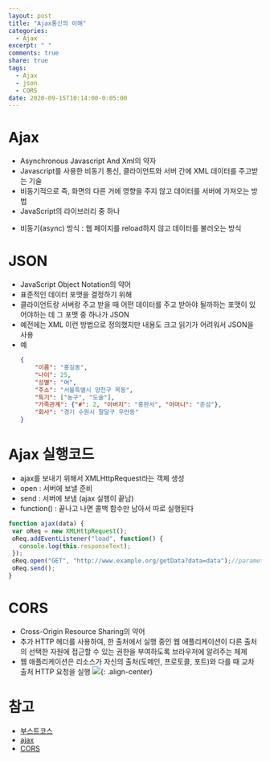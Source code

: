 ```yaml
---
layout: post
title: "Ajax통신의 이해"
categories:
  - Ajax
excerpt: " "
comments: true
share: true
tags:
  - Ajax
  - json
  - CORS
date: 2020-09-15T10:14:00-0:05:00
---
```


# Ajax
- Asynchronous Javascript And Xml의 약자
- Javascript를 사용한 비동기 통신, 클라이언트와 서버 간에 XML 데이터를 주고받는 기술
- 비동기적으로 즉, 화면의 다른 거에 영향을 주지 않고 데이터를 서버에 가져오는 방법
- JavaScript의 라이브러리 중 하나

* 비동기(async) 방식 : 웹 페이지를 reload하지 않고 데이터를 불러오는 방식


# JSON 
- JavaScript Object Notation의 약어
- 표준적인 데이터 포맷을 결정하기 위해
- 클라이언트랑 서버랑 주고 받을 때 어떤 데이터를 주고 받아야 될까하는 포맷이 있어야하는 데 그 포맷 중 하나가 JSON
- 예전에는 XML 이런 방법으로 정의했지만 내용도 크고 읽기가 어려워서 JSON을 사용
- 예
    ```json
    {
        "이름": "홍길동",
        "나이": 25,
        "성별": "여",
        "주소": "서울특별시 양천구 목동",
        "특기": ["농구", "도술"],
        "가족관계": {"#": 2, "아버지": "홍판서", "어머니": "춘섬"},
        "회사": "경기 수원시 팔달구 우만동"
    }
    ```

# Ajax 실행코드
- ajax를 보내기 위해서 XMLHttpRequest라는 객체 생성
- open : 서버에 보낼 준비
- send : 서버에 보냄 (ajax 실행이 끝남)
- function() : 끝나고 나면 콜백 함수만 남아서 따로 실행된다
```javascript
function ajax(data) {
 var oReq = new XMLHttpRequest();
 oReq.addEventListener("load", function() {
   console.log(this.responseText);
 });    
 oReq.open("GET", "http://www.example.org/getData?data=data");//parameter를 붙여서 보낼수있음. 
 oReq.send();
}
```

# CORS
- Cross-Origin Resource Sharing의 약어
- 추가 HTTP 헤더를 사용하여, 한 출처에서 실행 중인 웹 애플리케이션이 다른 출처의 선택한 자원에 접근할 수 있는 권한을 부여하도록 브라우저에 알려주는 체제
- 웹 애플리케이션은 리소스가 자신의 출처(도메인, 프로토콜, 포트)와 다를 때 교차 출처 HTTP 요청을 실행
![](https://kimmy100b.github.io/assets/images/javascript/CORS_principle.png){: .align-center}

# 참고
- [부스트코스](https://www.edwith.org/boostcourse-web/lecture/16701/)
- [ajax](https://developer.mozilla.org/en-US/docs/Web/API/XMLHttpRequest/Using_XMLHttpRequest)
- [CORS](https://developer.mozilla.org/ko/docs/Web/HTTP/CORS)